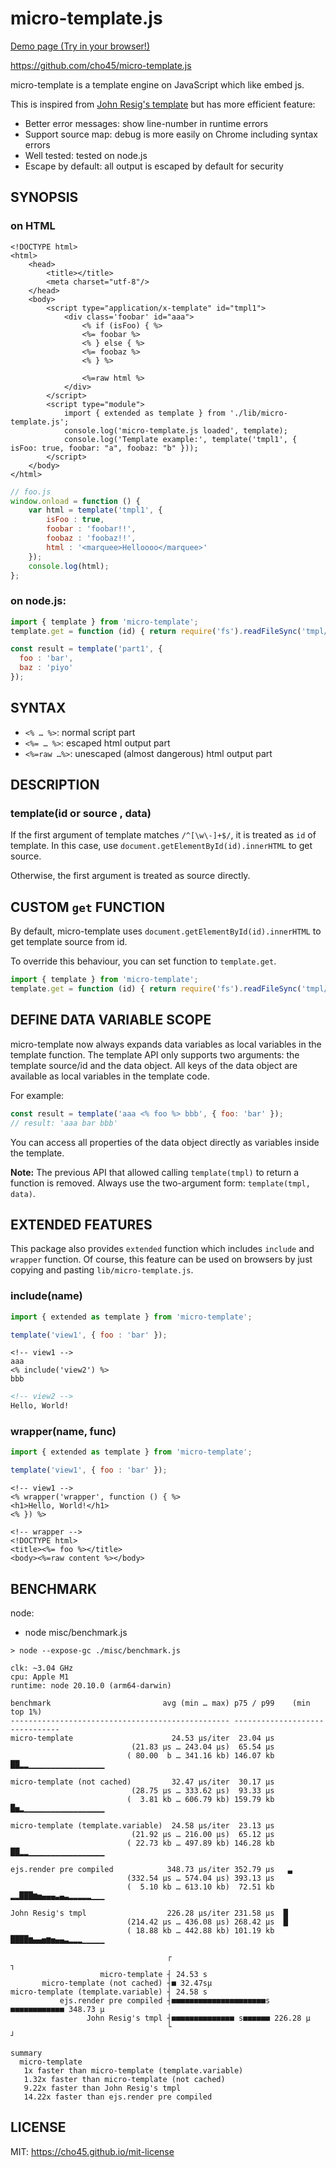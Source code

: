 micro-template.js
=================

[Demo page (Try in your browser!)](https://cho45.github.io/micro-template.js/misc/demo.html)

https://github.com/cho45/micro-template.js

micro-template is a template engine on JavaScript which like embed js.

This is inspired from [John Resig's template]( http://ejohn.org/blog/javascript-micro-templating/ ) but has more efficient feature:

* Better error messages: show line-number in runtime errors
* Support source map: debug is more easily on Chrome including syntax errors
* Well tested: tested on node.js
* Escape by default: all output is escaped by default for security

SYNOPSIS
--------

### on HTML

```ejs
<!DOCTYPE html>
<html>
	<head>
		<title></title>
		<meta charset="utf-8"/>
	</head>
	<body>
		<script type="application/x-template" id="tmpl1">
			<div class='foobar' id="aaa">
				<% if (isFoo) { %>
				<%= foobar %>
				<% } else { %>
				<%= foobaz %>
				<% } %>

				<%=raw html %>
			</div>
		</script>
		<script type="module">
			import { extended as template } from './lib/micro-template.js';
			console.log('micro-template.js loaded', template);
			console.log('Template example:', template('tmpl1', { isFoo: true, foobar: "a", foobaz: "b" }));
		</script>
	</body>
</html>
```

```js
// foo.js
window.onload = function () {
    var html = template('tmpl1', {
        isFoo : true,
        foobar : 'foobar!!',
        foobaz : 'foobaz!!',
        html : '<marquee>Helloooo</marquee>'
    });
    console.log(html);
};
```

### on node.js:

```js
import { template } from 'micro-template';
template.get = function (id) { return require('fs').readFileSync('tmpl/' + id + '.tmpl', 'utf-8') };

const result = template('part1', {
  foo : 'bar',
  baz : 'piyo'
});
```

SYNTAX
------

* `<% … %>`: normal script part
* `<%= … %>`: escaped html output part
* `<%=raw …%>`: unescaped (almost dangerous) html output part


DESCRIPTION
-----------

### template(id or source , data)

If the first argument of template matches `/^[\w\-]+$/`, it is treated as `id` of template. In this case, use `document.getElementById(id).innerHTML` to get source.

Otherwise, the first argument is treated as source directly.


CUSTOM `get` FUNCTION
---------------------

By default, micro-template uses `document.getElementById(id).innerHTML` to get template source from id.

To override this behaviour, you can set function to `template.get`.

```js
import { template } from 'micro-template';
template.get = function (id) { return require('fs').readFileSync('tmpl/' + id + '.tmpl', 'utf-8') };
```

DEFINE DATA VARIABLE SCOPE
----------------------------

micro-template now always expands data variables as local variables in the template function. The template API only supports two arguments: the template source/id and the data object. All keys of the data object are available as local variables in the template code.

For example:

```js
const result = template('aaa <% foo %> bbb', { foo: 'bar' });
// result: 'aaa bar bbb'
```

You can access all properties of the data object directly as variables inside the template.

**Note:** The previous API that allowed calling `template(tmpl)` to return a function is removed. Always use the two-argument form: `template(tmpl, data)`.

EXTENDED FEATURES
-----------------

This package also provides `extended` function which includes `include` and `wrapper` function. Of course, this feature can be used on browsers by just copying and pasting `lib/micro-template.js`.

### include(name)

```js
import { extended as template } from 'micro-template';

template('view1', { foo : 'bar' });
```

```ejs
<!-- view1 -->
aaa
<% include('view2') %>
bbb
```

```html
<!-- view2 -->
Hello, World!
```

### wrapper(name, func)

```js
import { extended as template } from 'micro-template';

template('view1', { foo : 'bar' });
```

```ejs
<!-- view1 -->
<% wrapper('wrapper', function () { %>
<h1>Hello, World!</h1>
<% }) %>
```

```ejs
<!-- wrapper -->
<!DOCTYPE html>
<title><%= foo %></title>
<body><%=raw content %></body>
```

BENCHMARK
---------

node:

* node misc/benchmark.js

```
> node --expose-gc ./misc/benchmark.js

clk: ~3.04 GHz
cpu: Apple M1
runtime: node 20.10.0 (arm64-darwin)

benchmark                         avg (min … max) p75 / p99    (min  top 1%)
------------------------------------------------- -------------------------------
micro-template                      24.53 µs/iter  23.04 µs                      
                           (21.83 µs … 243.04 µs)  65.54 µs                     
                          ( 80.00  b … 341.16 kb) 146.07 kb ██▂▂▁▁▁▁▁▁▁▁▁▁▁▁▁▁▁▁▁

micro-template (not cached)         32.47 µs/iter  30.17 µs                      
                           (28.75 µs … 333.62 µs)  93.33 µs                     
                          (  3.81 kb … 606.79 kb) 159.79 kb █▅▂▁▁▁▁▁▁▁▁▁▁▁▁▁▁▁▁▁▁

micro-template (template.variable)  24.58 µs/iter  23.13 µs                      
                           (21.92 µs … 216.00 µs)  65.12 µs                     
                          ( 22.73 kb … 497.89 kb) 146.28 kb ██▂▂▁▁▁▁▁▁▁▁▁▁▁▁▁▁▁▁▁

ejs.render pre compiled            348.73 µs/iter 352.79 µs   ▃                 
                          (332.54 µs … 574.04 µs) 393.13 µs                     
                          (  5.10 kb … 613.10 kb)  72.51 kb ▂▂███▆▅▄▄▄▃▄▃▂▂▂▂▂▁▁▁

John Resig's tmpl                  226.28 µs/iter 231.58 µs  █                  
                          (214.42 µs … 436.08 µs) 268.42 µs  █                 
                          ( 18.88 kb … 442.88 kb) 101.19 kb ████▆▄▄▅▆▅▄▄▃▂▂▂▁▁▁▁▁

                                   ┌                                            ┐
                    micro-template ┤ 24.53 s
       micro-template (not cached) ┤■ 32.47sµ
micro-template (template.variable) ┤ 24.58 s
           ejs.render pre compiled ┤■■■■■■■■■■■■■■■■■■■■■s ■■■■■■■■■■■■ 348.73 µ
                 John Resig's tmpl ┤■■■■■■■■■■■■■■ s■■■■■■ 226.28 µ
                                   └                                            ┘

summary
  micro-template
   1x faster than micro-template (template.variable)
   1.32x faster than micro-template (not cached)
   9.22x faster than John Resig's tmpl
   14.22x faster than ejs.render pre compiled
```

LICENSE
-------

MIT: https://cho45.github.io/mit-license
